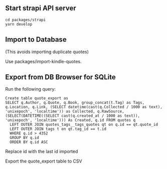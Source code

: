 ## Start strapi API server

```
cd packages/strapi
yarn develop
```

## Import to Database

(This avoids importing duplicate quotes)

Use packages/import-kindle-quotes.

## Export from DB Browser for SQLite

Run the following query:

```
Create table quote_export as
SELECT q.Author, q.Quote, q.Book, group_concat(t.Tag) as Tags, q.Location, q.Link, (SELECT datetime(cast(q.Collected / 1000 as text), 'unixepoch', 'localtime')) as Collected, q.RawSource, (SELECT(DATETIME((SELECT cast(q.created_at / 1000 as text)), 'unixepoch', 'localtime'))) As Created, q.id FROM quotes q
  LEFT OUTER JOIN quotes_tags__tags_quotes qt on q.id == qt.quote_id
  LEFT OUTER JOIN tags t on qt.tag_id == t.id
  WHERE q.id > 4352
  GROUP BY q.id
  ORDER BY q.id ASC
```

Replace id with the last id imported

Export the quote_export table to CSV

